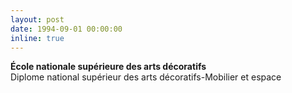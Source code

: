 ```yaml
---
layout: post
date: 1994-09-01 00:00:00
inline: true
---
```


**École nationale supérieure des arts décoratifs**
<br>
Diplome national supérieur des arts décoratifs-Mobilier et espace
